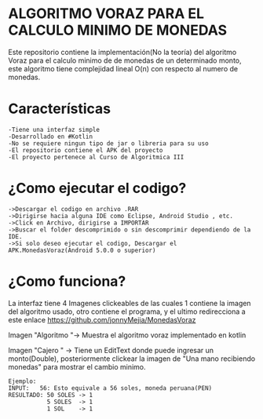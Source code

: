 # ALGORITMO VORAZ PARA EL CALCULO MINIMO DE MONEDAS

Este repositorio contiene la implementación(No la teoría) del algoritmo Voraz para el calculo minimo de de monedas de un determinado monto, este algoritmo tiene complejidad lineal O(n) con respecto al numero de monedas.

# Características

	-Tiene una interfaz simple 
	-Desarrollado en #Kotlin
	-No se requiere ningun tipo de jar o libreria para su uso
	-El repositorio contiene el APK del proyecto 
	-El proyecto pertenece al Curso de Algoritmica III

# ¿Como ejecutar el codigo?

	->Descargar el codigo en archivo .RAR 
	->Dirigirse hacia alguna IDE como Eclipse, Android Studio , etc.
	->Click en Archivo, dirigirse a IMPORTAR 
	->Buscar el folder descomprimido o sin descomprimir dependiendo de la IDE.
	->Si solo deseo ejecutar el codigo, Descargar el APK.MonedasVoraz(Android 5.0.0 o superior) 

# ¿Como funciona?

La interfaz tiene 4 Imagenes clickeables de las cuales 1 contiene la imagen del algoritmo usado, otro contiene el programa, y el ultimo redirecciona a este enlace https://github.com/jonnyMejia/MonedasVoraz

Imagen "Algoritmo "-> Muestra el algoritmo voraz implementado en kotlin 

Imagen "Cajero "   -> Tiene un EditText donde puede ingresar un monto(Double), posteriormente clickear la imagen de "Una mano recibiendo monedas" para mostrar el cambio minimo.

	Ejemplo: 
    INPUT:   56: Esto equivale a 56 soles, moneda peruana(PEN)
    RESULTADO: 50 SOLES -> 1 
               5 SOLES  -> 1
               1 SOL    -> 1
